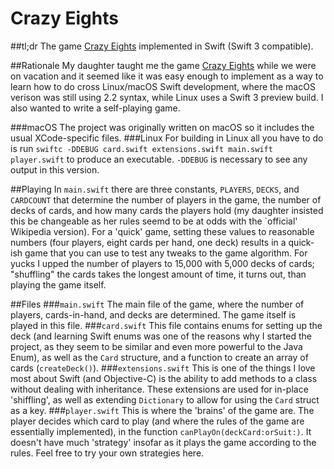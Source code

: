 # Crazy Eights

##tl;dr
The game [Crazy Eights](https://en.wikipedia.org/wiki/Crazy_Eights) implemented in Swift (Swift 3 compatible).

##Rationale
My daughter taught me the game [Crazy Eights](https://en.wikipedia.org/wiki/Crazy_Eights) while we were on vacation and it seemed like it was easy enough to implement as a way to learn how to do cross Linux/macOS Swift development, where the macOS verison was still using 2.2 syntax, while Linux uses a Swift 3 preview build. I also wanted to write a self-playing game. 

###macOS
The project was originally written on macOS so it includes the usual XCode-specific files. 
###Linux
For building in Linux all you have to do is run
`swiftc -DDEBUG card.swift extensions.swift main.swift player.swift`
to produce an executable. `-DDEBUG` is necessary to see any output in this version.

##Playing
In `main.swift` there are three constants, `PLAYERS`, `DECKS`, and `CARDCOUNT` that determine the number of players in the game, the number of decks of cards, and how many cards the players hold (my daughter insisted this be changeable as her rules seemd to be at odds with the `official' Wikipedia version). For a 'quick' game, setting these values to reasonable numbers (four players, eight cards per hand, one deck) results in a quick-ish game that you can use to test any tweaks to the game algorithm. For yucks I upped the number of players to 15,000 with 5,000 decks of cards; "shuffling" the cards takes the longest amount of time, it turns out, than playing the game itself.

##Files
###`main.swift`
The main file of the game, where the number of players, cards-in-hand, and decks are determined. The game itself is played in this file.
###`card.swift`
This file contains enums for setting up the deck (and learning Swift enums was one of the reasons why I started the project, as they seem to be similar and even more powerful to the Java Enum), as well as the `Card` structure, and a function to create an array of cards (`createDeck()`).
###`extensions.swift`
This is one of the things I love most about Swift (and Objective-C) is the ability to add methods to a class without dealing with inheritance. These extensions are used for in-place 'shiffling', as well as extending `Dictionary` to allow for using the `Card` struct as a key.
###`player.swift`
This is where the 'brains' of the game are. The player decides which card to play (and where the rules of the game are essentially implemented), in the function `canPlayOn(deckCard:orSuit:)`. It doesn't have much 'strategy' insofar as it plays the game according to the rules. Feel free to try your own strategies here.